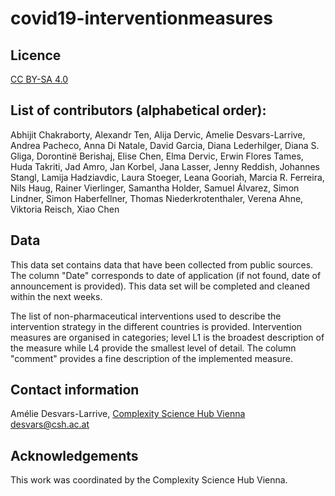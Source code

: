 # covid19-interventionmeasures

## Licence
[CC BY-SA 4.0](https://creativecommons.org/licenses/by-sa/4.0/deed.en)

## List of contributors (alphabetical order):
Abhijit Chakraborty, Alexandr Ten, Alija Dervic, Amelie Desvars-Larrive, Andrea Pacheco, Anna Di Natale, David Garcia, Diana  Lederhilger, Diana S. Gliga, Dorontinë Berishaj, Elise Chen, Elma Dervic, Erwin Flores Tames, Huda Takriti, Jad Amro, Jan Korbel, Jana Lasser, Jenny Reddish, Johannes Stangl, Lamija Hadziavdic, Laura Stoeger, Leana Gooriah, Marcia R. Ferreira, Nils Haug, Rainer Vierlinger, Samantha Holder, Samuel Álvarez, Simon Lindner, Simon Haberfellner, Thomas Niederkrotenthaler, Verena Ahne, Viktoria Reisch, Xiao Chen

## Data
This data set contains data that have been collected from public sources.
The column "Date" corresponds to date of application (if not found, date of announcement is provided).
This data set will be completed and cleaned within the next weeks.

The list of non-pharmaceutical interventions used to describe the intervention strategy in the different countries is provided.
Intervention measures are organised in categories; level L1 is the broadest description of the measure while L4 provide the smallest level of detail. 
The column "comment" provides a fine description of the implemented measure.

## Contact information
Amélie Desvars-Larrive, [Complexity Science Hub Vienna](https://www.csh.ac.at)
desvars@csh.ac.at

## Acknowledgements
This work was coordinated by the Complexity Science Hub Vienna.

